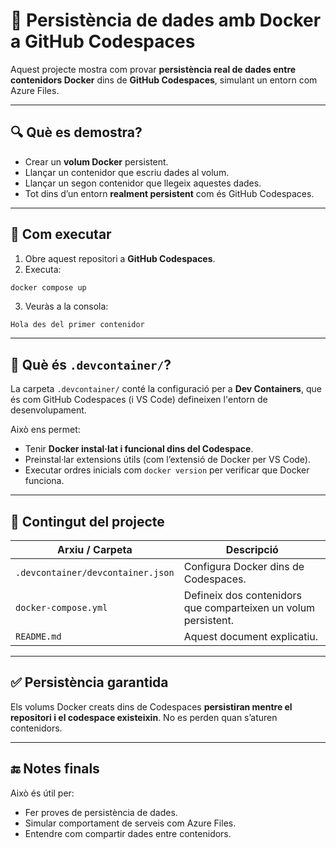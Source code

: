 # 💾 Persistència de dades amb Docker a GitHub Codespaces

Aquest projecte mostra com provar **persistència real de dades entre contenidors Docker** dins de **GitHub Codespaces**, simulant un entorn com Azure Files.

---

## 🔍 Què es demostra?

- Crear un **volum Docker** persistent.
- Llançar un contenidor que escriu dades al volum.
- Llançar un segon contenidor que llegeix aquestes dades.
- Tot dins d’un entorn **realment persistent** com és GitHub Codespaces.

---

## 🚀 Com executar

1. Obre aquest repositori a **GitHub Codespaces**.
2. Executa:

```bash
docker compose up
```

3. Veuràs a la consola:

```
Hola des del primer contenidor
```

---

## 🧠 Què és `.devcontainer/`?

La carpeta `.devcontainer/` conté la configuració per a **Dev Containers**, que és com GitHub Codespaces (i VS Code) defineixen l'entorn de desenvolupament.

Això ens permet:
- Tenir **Docker instal·lat i funcional dins del Codespace**.
- Preinstal·lar extensions útils (com l’extensió de Docker per VS Code).
- Executar ordres inicials com `docker version` per verificar que Docker funciona.

---

## 📁 Contingut del projecte

| Arxiu / Carpeta             | Descripció                                                                 |
|-----------------------------|----------------------------------------------------------------------------|
| `.devcontainer/devcontainer.json` | Configura Docker dins de Codespaces.                                     |
| `docker-compose.yml`        | Defineix dos contenidors que comparteixen un volum persistent.            |
| `README.md`                 | Aquest document explicatiu.                                               |

---

## ✅ Persistència garantida

Els volums Docker creats dins de Codespaces **persistiran mentre el repositori i el codespace existeixin**. No es perden quan s’aturen contenidors.

---

## 🔚 Notes finals

Això és útil per:
- Fer proves de persistència de dades.
- Simular comportament de serveis com Azure Files.
- Entendre com compartir dades entre contenidors.
